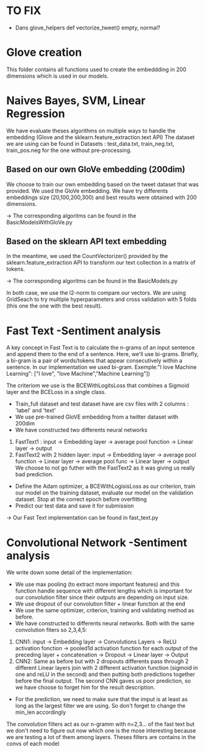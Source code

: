 # TO FIX
- Dans glove_helpers def vectorize_tweet() empty, normal?

# Glove creation

This folder contains all functions used to create the embeddding in 200 dimensions which is used in our models.

# Naives Bayes, SVM, Linear Regression 

We have evaluate theses algorithms on multiple ways to handle the embedding (Glove and the sklearn.feature_extraction.text API)
The dataset we are using can be found in Datasets : test_data.txt, train_neg.txt, train_pos.neg for the one without pre-processing.



## Based on our own GloVe embedding (200dim)

We choose to train our own embedding based on the tweet dataset that was provided. We used the GloVe embedding. We have try differents embeddings size (20,100,200,300) and best results were obtained with 200 dimensions. 

-> The corresponding algoritms can be found in the BasicModelsWithGloVe.py

## Based on the sklearn API text embedding

In the meantime, we used the CountVectorizer() provided by the sklearn.feature_extraction API to transform our text collection in a matrix of tokens.

-> The corresponding algoritms can be found in the BasicModels.py


In both case, we use the l2-norm to compare our vectors. We are using GridSeach to try multiple hyperparameters and cross validation with 5 folds (this one the one with the best result).

# Fast Text -Sentiment analysis

A key concept in Fast Text is to calculate the n-grams of an input sentence and append them to the end of a sentence. Here, we'll use bi-grams. Briefly, a bi-gram is a pair of words/tokens that appear consecutively within a sentence.
In our implementation we used bi-gram. Exemple:"I love Machine Learning": ["I love", "love Machine","Machine Learning"])

The criteriom we use is the BCEWithLogitsLoss that combines a Sigmoid layer and the BCELoss in a single class. 

- Train_full dataset and test dataset have are csv files with 2 columns : 'label' and 'text'
- We use pre-trained GloVE embedding from a twitter dataset with 200dim
- We have constructed two differents neural networks
1) FastText1 : 
input -> Embedding layer -> average pool function -> Linear layer -> output
2) FastText2 with 2 hidden layer: 
input -> Embedding layer -> average pool function -> Linear layer -> average pool func -> Linear layer -> output
We choose to not go futher with the FastText2 as it was giving us really bad prediction.
- Define the Adam optimizer, a BCEWithLogisisLoss as our criterion, train our model on the training dataset, evaluate our model on the validation dataset. 
Stop at the correct epoch before overfitting
- Predict our test data and save it for submission

-> Our Fast Text implementation can be found in fast_text.py

# Convolutional Network -Sentiment analysis

We write down some detail of the implementation: 
- We use max pooling (to extract more important features) and this function handle sequence with different lengths which is important for our convolution filter since their outputs are depending on input size. 
- We use dropout of our convolution filter + linear function at the end
- We use the same optimizer, criterion, training and validating method as before. 
- We have constructed to differents neural networks. Both with the same convolution fiters so 2,3,4,5:
1) CNN1: input -> Embedding layer -> Convolutions Layers -> ReLU activation fonction -> pooled1d activation function for each output of the preceding layer + concatenation -> Dropout -> Linear layer -> Output
2) CNN2: Same as before but with 2 dropouts differents pass through 2 different Linear layers join with 2 different activation function (sigmoid in one and reLU in the second) and then putting both predictions together before the final output. 
The second CNN gaves us poor prediction, so we have choose to forget him for the result description.
- For the prediction, we need to make sure that the imput is at least as long as the largest filter we are using. So don't forget to change the min_len accordingly

The convolution filters act as our n-gramm with n=2,3... of the fast text but we don't need to figure out now which one is the mose interesting because we are testing a lot of them among layers. Theses filters are contains in the convs of each model







